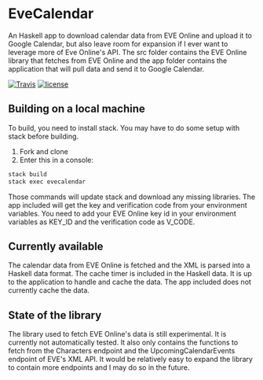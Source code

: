 
# EveCalendar
An Haskell app to download calendar data from EVE Online and upload it to Google Calendar, but also leave room for expansion if I ever want to leverage more of Eve Online's API. The src folder contains the EVE Online library that fetches from EVE Online and the app folder contains the application that will pull data and send it to Google Calendar.

[![Travis](https://img.shields.io/travis/alexgagne/evecalendar.svg?branch=master)]()
[![license](https://img.shields.io/github/license/alexgagne/evecalendar.svg)]()

## Building on a local machine

To build, you need to install stack. You may have to do some setup with stack before building.

1. Fork and clone
2. Enter this in a console:

``` bash
stack build
stack exec evecalendar
```

Those commands will update stack and download any missing libraries. The app included will get the key and verification code from your environment variables. You need to add your EVE Online key id in your environment variables as KEY_ID and the verification code as V_CODE.

## Currently available
The calendar data from EVE Online is fetched and the XML is parsed into a Haskell data format. The cache timer is included in the Haskell data. It is up to the application to handle and cache the data. The app included does not currently cache the data.

## State of the library
 The library used to fetch EVE Online's data is still experimental. It is currently not automatically tested. It also only contains the functions to fetch from the Characters endpoint and the UpcomingCalendarEvents endpoint of EVE's XML API. It would be relatively easy to expand the library to contain more endpoints and I may do so in the future.
